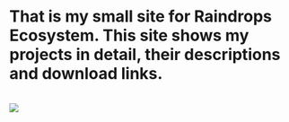 <h1> That is my small site for Raindrops Ecosystem. This site shows my projects in detail, their descriptions and download links.</h1><br>
<img src= "https://github.com/user-attachments/assets/4fafe431-77eb-4435-8371-d67f32745a01"/>
